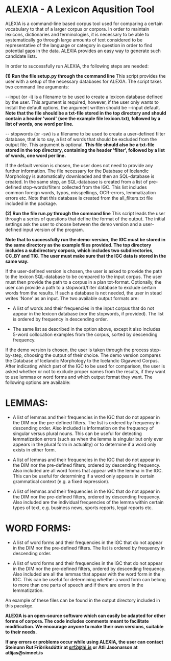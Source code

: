 # ALEXIA - A Lexicon Aqusition Tool

ALEXIA is a command-line based corpus tool used for comparing a certain
vocabulary to that of a larger corpus or corpora. In order to maintain 
lexicons, dictionaries and terminologies, it is necessary to be able 
to systematically go through large amounts of text considered to be 
representative of the language or category in question in order to find
potential gaps in the data. ALEXIA provides an easy way to generate such 
candidate lists. 

In order to successfully run ALEXIA, the following steps are needed: 

**(1) Run the file setup.py through the command line**
This script provides the user with a setup of the necessary
databases for ALEXIA. The script takes two command line arguments:

--input (or -i) is a filename to be used to create a lexicon database
defined by the user. This argument is required, however, if the user
only wants to install the default options, the argument written should
be --input default. **Note that the file should be a txt-file stored 
in the top directory and should contain a header 'word' (see the example
file lexicon.txt), followed by a list of words, one word per line.**  

-- stopwords (or -sw) is a filename to be used to create a user-defined 
filter database, that is to say, a list of words that should be excluded
from the output file. This argument is optional. **This file should also
be a txt-file stored in the top directory, containing the header 'filter',
followed by a list of words, one word per line.**

If the default version is chosen, the user does not need to provide 
any further information. The file necessary for the Database of 
Icelandic Morphology is automatically downloaded and then an 
SQL-database is created. In the same step, an SQL-database is 
created from a list of pre-defined stop-words/filters collected 
from the IGC. This list includes common foreign words, typos, 
misspellings, OCR-errors, lemmatization errors etc. Note that
this database is created from the all_filters.txt file included
in the package. 

**(2) Run the file run.py through the command line**
This script leads the user through a series of questions that define
the format of the output. The initial settings ask the user to choose
between the demo version and a user-defined input version of the 
program. 

**Note that to successfully run the demo-version, the IGC must be stored
in the same directory as the example files provided. The top directory
includes a subdirectory corpora, which includes two subdirectories,
CC_BY and TIC. The user must make sure that the IGC data is stored 
in the same way.**

If the user-defined version is chosen, the user is asked to provide 
the path to the lexicon SQL-database to be compared to the input corpus. 
The user must then provide the path to a corpus in a plan txt-format.
Optionally, the user can provide a path to a stopword/filter database
to exclude certain words from the results. If such a database is not
needed, the user in stead writes 'None' as an input. The two available
output formats are:
 
- A list of words and their frequencies in the input corpus that do 
not appear in the lexicon database (nor the stopwords, if provided). 
The list is ordered by frequency in descending order. 

- The same list as described in the option above, except it also 
includes 5-word collocation examples from the corpus, sorted by
descending frequency. 

If the demo version is chosen, the user is taken through the process
step-by-step, choosing the output of their choice. The demo version
compares the Database of Icelandic Morphology to the Icelandic Gigaword
Corpus. After indicating which part of the IGC to be used for comparison, 
the user is asked whether or not to exclude proper names from the results,
if they want to use lemmas or word forms and which output format they want. 
The following options are available: 

# LEMMAS: 
- A list of lemmas and their frequencies in the IGC that do not appear 
in the DIM nor the pre-defined filters. The list is ordered by frequency
in descending order. Also included is information on the frequency of 
singular versus plural nouns. This can be useful for detecting lemmatization
errors (such as when the lemma is singular but only ever appears in the plural
form in actuality) or to determine if a word only exists in either form. 

- A list of lemmas and their frequencies in the IGC that do not appear in 
the DIM nor the pre-defined filters, ordered by descending frequency. Also
included are all word forms that appear with the lemma in the IGC. This can
be useful for determining if a word only appears in certain grammatical context 
(e.g. a fixed expression).  

- A list of lemmas and their frequencies in the IGC that do not appear in the
DIM nor the pre-defined filters, ordered by descending frequency. Also included 
are the individual frequencies of the lemma within certain types of text, e.g. 
business news, sports reports, legal reports etc. 

# WORD FORMS:
- A list of word forms and their frequencies in the IGC that do not appear
in the DIM nor the pre-defined filters. The list is ordered by frequency in 
descending order. 

- A list of word forms and their frequencies in the IGC that do not appear
in the DIM nor the pre-defined filters, ordered by descending frequency. Also
included are all the lemmas that appear with the word form in the IGC. This 
can be useful for determining whether a word form can belong to more than one
parts of speech and if there are errors in the lemmatization. 

An example of these files can be found in the output directory included in 
this pacakge. 

**ALEXIA is an open-source software which can easily be adapted for other
forms of corpora. The code includes comments meant to facilitate modification. 
We encourage anyone to make their own versions, suitable to their needs.**

__If any errors or problems occur while using ALEXIA, the user can contact Steinunn
Rut Friðriksdóttir at srf2@hi.is or Atli Jasonarson at atlijas@simnet.is__
